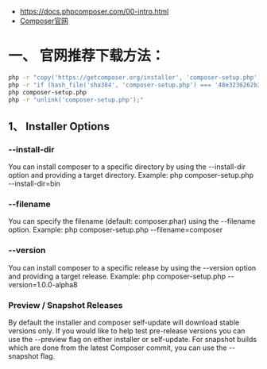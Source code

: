 * https://docs.phpcomposer.com/00-intro.html  
* [Composer官网](https://getcomposer.org/download/)  


# 一、 官网推荐下载方法：  
```sh
php -r "copy('https://getcomposer.org/installer', 'composer-setup.php');"
php -r "if (hash_file('sha384', 'composer-setup.php') === '48e3236262b34d30969dca3c37281b3b4bbe3221bda826ac6a9a62d6444cdb0dcd0615698a5cbe587c3f0fe57a54d8f5') { echo 'Installer verified'; } else { echo 'Installer corrupt'; unlink('composer-setup.php'); } echo PHP_EOL;"
php composer-setup.php
php -r "unlink('composer-setup.php');"
```
## 1、 Installer Options
### --install-dir
You can install composer to a specific directory by using the --install-dir option and providing a target directory. Example:
php composer-setup.php --install-dir=bin  

### --filename
You can specify the filename (default: composer.phar) using the --filename option. Example:
php composer-setup.php --filename=composer  

### --version
You can install composer to a specific release by using the --version option and providing a target release. Example:
php composer-setup.php --version=1.0.0-alpha8  

### Preview / Snapshot Releases
By default the installer and composer self-update will download stable versions only. If you would like to help test pre-release versions you can use the --preview flag on either installer or self-update. For snapshot builds which are done from the latest Composer commit, you can use the --snapshot flag.  


